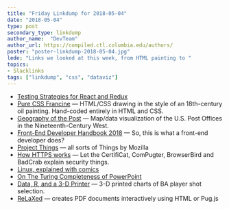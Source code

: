 ```yaml
---
title: "Friday Linkdump for 2018-05-04"
date: "2018-05-04"
type: post
secondary_type: linkdump
author_name:  "DevTeam"
author_url: https://compiled.ctl.columbia.edu/authors/
poster: "poster-linkdump-2018-05-04.jpg"
lede: "Links we looked at this week, from HTML painting to "
topics: 
- Slacklinks
tags: ["linkdump", "css", "dataviz"]
---
```


* [Testing Strategies for React and Redux](https://hacks.mozilla.org/2018/04/testing-strategies-for-react-and-redux/)
* [Pure CSS Francine](https://github.com/cyanharlow/purecss-francine)
— HTML/CSS drawing in the style of an 18th-century oil painting. Hand-coded entirely in HTML and CSS.
* [Geography of the Post](http://cameronblevins.org/gotp/)
— Map/data visualization of the U.S. Post Offices in the Nineteenth-Century West.
* [Front-End Developer Handbook 2018](https://frontendmasters.com/books/front-end-handbook/2018/)
— So, this is what a front-end developer does?
* [Project Things](https://iot.mozilla.org/)
— all sorts of Things by Mozilla
* [How HTTPS works](https://howhttps.works/)
— Let the CertifiCat, ComPugter, BrowserBird and BadCrab explain security things.
* [Linux, explained with comics](https://twitter.com/b0rk/media)
* [On The Turing Completeness of PowerPoint](https://www.youtube.com/watch?v=uNjxe8ShM-8)
* [Data, R, and a 3-D Printer](http://flowingdata.com/2018/05/01/data-r-and-a-3-d-printer/)
— 3-D printed charts of BA player shot selection.
* [ReLaXed](https://github.com/RelaxedJS/ReLaXed)
— creates PDF documents interactively using HTML or Pug.js
